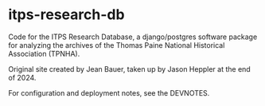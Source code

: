 # itps-research-db

Code for the ITPS Research Database, a django/postgres software package for analyzing the archives of the Thomas Paine National Historical Association (TPNHA).

Original site created by Jean Bauer, taken up by Jason Heppler at the end of 2024.

For configuration and deployment notes, see the DEVNOTES.
